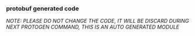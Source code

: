 ### protobuf generated code

_NOTE: PLEASE DO NOT CHANGE THE CODE, IT WILL BE DISCARD DURING NEXT PROTOGEN COMMAND, THIS IS AN AUTO GENERATED MODULE_
